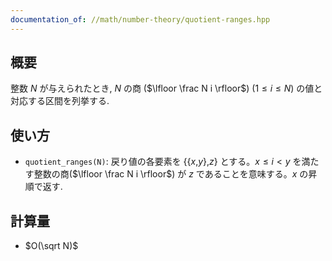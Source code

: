 ```yaml
---
documentation_of: //math/number-theory/quotient-ranges.hpp
---
```


## 概要

整数 $N$ が与えられたとき, $N$ の商 ($\lfloor \frac N i \rfloor$) ($1 \leq i \leq N$) の値と対応する区間を列挙する.

## 使い方

* `quotient_ranges(N)`: 戻り値の各要素を \{\{$x$,$y$\},$z$\} とする。$x \leq i \lt y$ を満たす整数の商($\lfloor \frac N i \rfloor$) が $z$ であることを意味する。$x$ の昇順で返す.

## 計算量

* $O(\sqrt N)$
